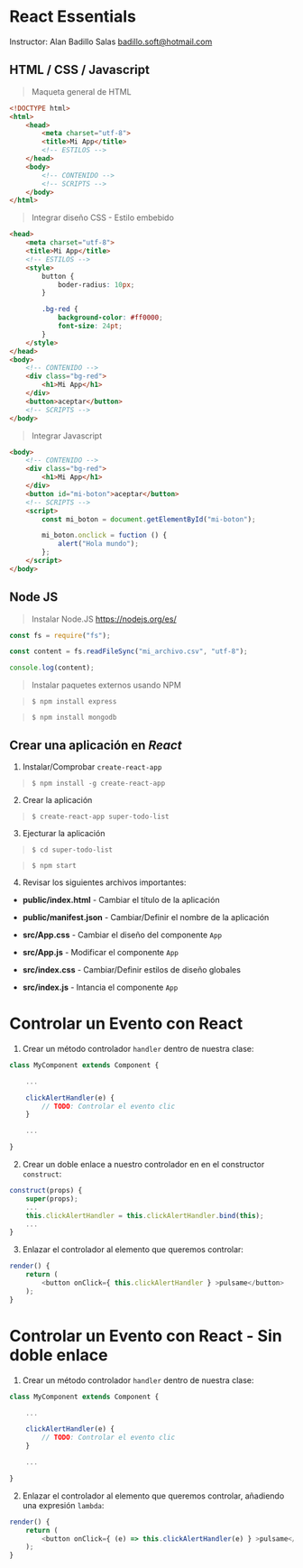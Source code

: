 # React Essentials

Instructor: Alan Badillo Salas badillo.soft@hotmail.com

## HTML / CSS / Javascript

> Maqueta general de HTML

~~~html
<!DOCTYPE html>
<html>
    <head>
        <meta charset="utf-8">
        <title>Mi App</title>
        <!-- ESTILOS -->
    </head>
    <body>
        <!-- CONTENIDO -->
        <!-- SCRIPTS -->
    </body>
</html>
~~~

> Integrar diseño CSS - Estilo embebido

~~~html
<head>
    <meta charset="utf-8">
    <title>Mi App</title>
    <!-- ESTILOS -->
    <style>
        button {
            boder-radius: 10px;
        }

        .bg-red {
            background-color: #ff0000;
            font-size: 24pt;
        }
    </style>
</head>
<body>
    <!-- CONTENIDO -->
    <div class="bg-red">
        <h1>Mi App</h1>
    </div>
    <button>aceptar</button>
    <!-- SCRIPTS -->
</body>
~~~

> Integrar Javascript

~~~html
<body>
    <!-- CONTENIDO -->
    <div class="bg-red">
        <h1>Mi App</h1>
    </div>
    <button id="mi-boton">aceptar</button>
    <!-- SCRIPTS -->
    <script>
        const mi_boton = document.getElementById("mi-boton");

        mi_boton.onclick = fuction () {
            alert("Hola mundo");
        };
    </script>
</body>
~~~

## Node JS

> Instalar Node.JS https://nodejs.org/es/

~~~js
const fs = require("fs");

const content = fs.readFileSync("mi_archivo.csv", "utf-8");

console.log(content);
~~~

> Instalar paquetes externos usando NPM

> `$ npm install express`

> `$ npm install mongodb`

## Crear una aplicación en *React*

1. Instalar/Comprobar `create-react-app`

> `$ npm install -g create-react-app`

2. Crear la aplicación

> `$ create-react-app super-todo-list`

3. Ejecturar la aplicación

> `$ cd super-todo-list`

> `$ npm start`

4. Revisar los siguientes archivos importantes:

* __public/index.html__ - Cambiar el título de la aplicación

* __public/manifest.json__ - Cambiar/Definir el nombre de la aplicación

* __src/App.css__ - Cambiar el diseño del componente `App`

* __src/App.js__ - Modificar el componente `App`

* __src/index.css__ - Cambiar/Definir estilos de diseño globales

* __src/index.js__ - Intancia el componente `App`

# Controlar un Evento con React

1. Crear un método controlador `handler` dentro de nuestra clase:

~~~js
class MyComponent extends Component {

    ...

    clickAlertHandler(e) {
        // TODO: Controlar el evento clic
    }

    ...

}
~~~

2. Crear un doble enlace a nuestro controlador en en el constructor `construct`:

~~~js
construct(props) {
    super(props);
    ...
    this.clickAlertHandler = this.clickAlertHandler.bind(this);
    ...
}
~~~

3. Enlazar el controlador al elemento que queremos controlar:

~~~js
render() {
    return (
        <button onClick={ this.clickAlertHandler } >pulsame</button>
    );
}
~~~

# Controlar un Evento con React - Sin doble enlace

1. Crear un método controlador `handler` dentro de nuestra clase:

~~~js
class MyComponent extends Component {

    ...

    clickAlertHandler(e) {
        // TODO: Controlar el evento clic
    }

    ...

}
~~~

2. Enlazar el controlador al elemento que queremos controlar, añadiendo una expresión `lambda`:

~~~js
render() {
    return (
        <button onClick={ (e) => this.clickAlertHandler(e) } >pulsame</button>
    );
}
~~~
